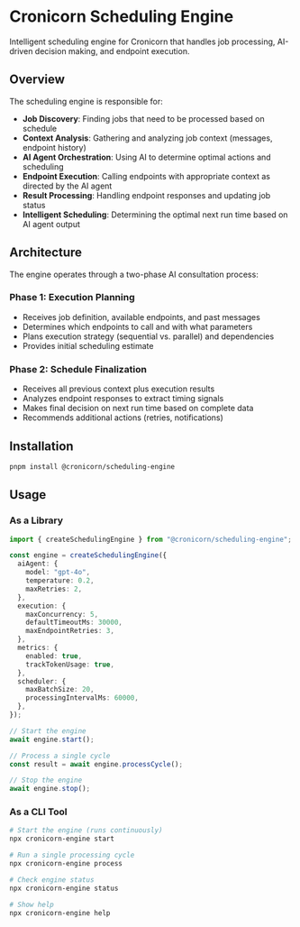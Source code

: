 # Cronicorn Scheduling Engine

Intelligent scheduling engine for Cronicorn that handles job processing, AI-driven decision making, and endpoint execution.

## Overview

The scheduling engine is responsible for:

- **Job Discovery**: Finding jobs that need to be processed based on schedule
- **Context Analysis**: Gathering and analyzing job context (messages, endpoint history)
- **AI Agent Orchestration**: Using AI to determine optimal actions and scheduling
- **Endpoint Execution**: Calling endpoints with appropriate context as directed by the AI agent
- **Result Processing**: Handling endpoint responses and updating job status
- **Intelligent Scheduling**: Determining the optimal next run time based on AI agent output

## Architecture

The engine operates through a two-phase AI consultation process:

### Phase 1: Execution Planning

- Receives job definition, available endpoints, and past messages
- Determines which endpoints to call and with what parameters
- Plans execution strategy (sequential vs. parallel) and dependencies
- Provides initial scheduling estimate

### Phase 2: Schedule Finalization

- Receives all previous context plus execution results
- Analyzes endpoint responses to extract timing signals
- Makes final decision on next run time based on complete data
- Recommends additional actions (retries, notifications)

## Installation

```bash
pnpm install @cronicorn/scheduling-engine
```

## Usage

### As a Library

```typescript
import { createSchedulingEngine } from "@cronicorn/scheduling-engine";

const engine = createSchedulingEngine({
  aiAgent: {
    model: "gpt-4o",
    temperature: 0.2,
    maxRetries: 2,
  },
  execution: {
    maxConcurrency: 5,
    defaultTimeoutMs: 30000,
    maxEndpointRetries: 3,
  },
  metrics: {
    enabled: true,
    trackTokenUsage: true,
  },
  scheduler: {
    maxBatchSize: 20,
    processingIntervalMs: 60000,
  },
});

// Start the engine
await engine.start();

// Process a single cycle
const result = await engine.processCycle();

// Stop the engine
await engine.stop();
```

### As a CLI Tool

```bash
# Start the engine (runs continuously)
npx cronicorn-engine start

# Run a single processing cycle
npx cronicorn-engine process

# Check engine status
npx cronicorn-engine status

# Show help
npx cronicorn-engine help
```
